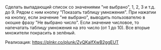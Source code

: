 Сделать выпадающий список со значениями "не выбрано", 1, 2, 3 и т.д. до 9. Рядом с ним кнопку "Показать таблицу умножения".
При нажатии на кнопку, если значение "не выбрано", выводить пользователю в окошке фразу "Не выбрано число".
Если значение числовое, то напечатать таблицу умножения на это число (от 1 до 10).
Все вторые множители покрасить в зелёный.

Реализация:
https://plnkr.co/plunk/ZyQKaIfXwB2ggEUT
